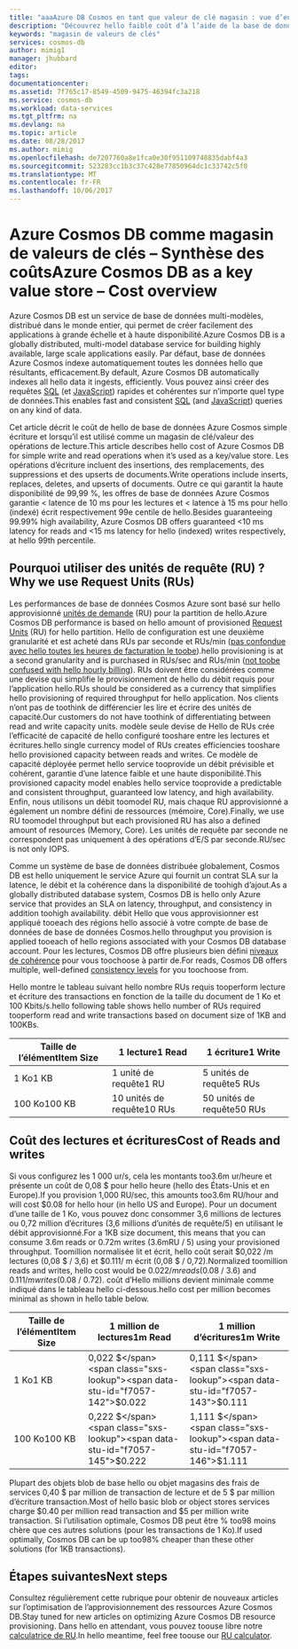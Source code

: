 ```yaml
---
title: "aaaAzure DB Cosmos en tant que valeur de clé magasin : vue d’ensemble des coûts | Documents Microsoft"
description: "Découvrez hello faible coût d’à l’aide de la base de données Azure Cosmos en tant qu’un magasin de valeur de clé."
keywords: "magasin de valeurs de clés"
services: cosmos-db
author: mimig1
manager: jhubbard
editor: 
tags: 
documentationcenter: 
ms.assetid: 7f765c17-8549-4509-9475-46394fc3a218
ms.service: cosmos-db
ms.workload: data-services
ms.tgt_pltfrm: na
ms.devlang: na
ms.topic: article
ms.date: 08/28/2017
ms.author: mimig
ms.openlocfilehash: de7207760a8e1fca0e30f951109748835dabf4a3
ms.sourcegitcommit: 523283cc1b3c37c428e77850964dc1c33742c5f0
ms.translationtype: MT
ms.contentlocale: fr-FR
ms.lasthandoff: 10/06/2017
---
```

# <a name="azure-cosmos-db-as-a-key-value-store--cost-overview"></a><span data-ttu-id="f7057-104">Azure Cosmos DB comme magasin de valeurs de clés – Synthèse des coûts</span><span class="sxs-lookup"><span data-stu-id="f7057-104">Azure Cosmos DB as a key value store – Cost overview</span></span>

<span data-ttu-id="f7057-105">Azure Cosmos DB est un service de base de données multi-modèles, distribué dans le monde entier, qui permet de créer facilement des applications à grande échelle et à haute disponibilité.</span><span class="sxs-lookup"><span data-stu-id="f7057-105">Azure Cosmos DB is a globally distributed, multi-model database service for building highly available, large scale applications easily.</span></span> <span data-ttu-id="f7057-106">Par défaut, base de données Azure Cosmos indexe automatiquement toutes les données hello que résultants, efficacement.</span><span class="sxs-lookup"><span data-stu-id="f7057-106">By default, Azure Cosmos DB automatically indexes all hello data it ingests, efficiently.</span></span> <span data-ttu-id="f7057-107">Vous pouvez ainsi créer des requêtes [SQL](documentdb-sql-query.md) (et [JavaScript](programming.md)) rapides et cohérentes sur n’importe quel type de données.</span><span class="sxs-lookup"><span data-stu-id="f7057-107">This enables fast and consistent [SQL](documentdb-sql-query.md) (and [JavaScript](programming.md)) queries on any kind of data.</span></span> 

<span data-ttu-id="f7057-108">Cet article décrit le coût de hello de base de données Azure Cosmos simple écriture et lorsqu’il est utilisé comme un magasin de clé/valeur des opérations de lecture.</span><span class="sxs-lookup"><span data-stu-id="f7057-108">This article describes hello cost of Azure Cosmos DB for simple write and read operations when it’s used as a key/value store.</span></span> <span data-ttu-id="f7057-109">Les opérations d’écriture incluent des insertions, des remplacements, des suppressions et des upserts de documents.</span><span class="sxs-lookup"><span data-stu-id="f7057-109">Write operations include inserts, replaces, deletes, and upserts of documents.</span></span> <span data-ttu-id="f7057-110">Outre ce qui garantit la haute disponibilité de 99,99 %, les offres de base de données Azure Cosmos garantie < latence de 10 ms pour les lectures et < latence à 15 ms pour hello (indexé) écrit respectivement 99e centile de hello.</span><span class="sxs-lookup"><span data-stu-id="f7057-110">Besides guaranteeing 99.99% high availability, Azure Cosmos DB offers guaranteed <10 ms latency for reads and <15 ms latency for hello (indexed) writes respectively, at hello 99th percentile.</span></span> 

## <a name="why-we-use-request-units-rus"></a><span data-ttu-id="f7057-111">Pourquoi utiliser des unités de requête (RU) ?</span><span class="sxs-lookup"><span data-stu-id="f7057-111">Why we use Request Units (RUs)</span></span>

<span data-ttu-id="f7057-112">Les performances de base de données Cosmos Azure sont basé sur hello approvisionné [unités de demande](request-units.md) (RU) pour la partition de hello.</span><span class="sxs-lookup"><span data-stu-id="f7057-112">Azure Cosmos DB performance is based on hello amount of provisioned [Request Units](request-units.md) (RU) for hello partition.</span></span> <span data-ttu-id="f7057-113">Hello de configuration est une deuxième granularité et est acheté dans RUs par seconde et RUs/min ([pas confondue avec hello toutes les heures de facturation le toobe](https://azure.microsoft.com/pricing/details/cosmos-db/)).</span><span class="sxs-lookup"><span data-stu-id="f7057-113">hello provisioning is at a second granularity and is purchased in RUs/sec and RUs/min ([not toobe confused with hello hourly billing](https://azure.microsoft.com/pricing/details/cosmos-db/)).</span></span> <span data-ttu-id="f7057-114">RUs doivent être considérées comme une devise qui simplifie le provisionnement de hello du débit requis pour l’application hello.</span><span class="sxs-lookup"><span data-stu-id="f7057-114">RUs should be considered as a currency that simplifies hello provisioning of required throughput for hello application.</span></span> <span data-ttu-id="f7057-115">Nos clients n’ont pas de toothink de différencier les lire et écrire des unités de capacité.</span><span class="sxs-lookup"><span data-stu-id="f7057-115">Our customers do not have toothink of differentiating between read and write capacity units.</span></span> <span data-ttu-id="f7057-116">modèle seule devise de Hello de RUs crée l’efficacité de capacité de hello configuré tooshare entre les lectures et écritures.</span><span class="sxs-lookup"><span data-stu-id="f7057-116">hello single currency model of RUs creates efficiencies tooshare hello provisioned capacity between reads and writes.</span></span> <span data-ttu-id="f7057-117">Ce modèle de capacité déployée permet hello service tooprovide un débit prévisible et cohérent, garantie d’une latence faible et une haute disponibilité.</span><span class="sxs-lookup"><span data-stu-id="f7057-117">This provisioned capacity model enables hello service tooprovide a predictable and consistent throughput, guaranteed low latency, and high availability.</span></span> <span data-ttu-id="f7057-118">Enfin, nous utilisons un débit toomodel RU, mais chaque RU approvisionné a également un nombre défini de ressources (mémoire, Core).</span><span class="sxs-lookup"><span data-stu-id="f7057-118">Finally, we use RU toomodel throughput but each provisioned RU has also a defined amount of resources (Memory, Core).</span></span> <span data-ttu-id="f7057-119">Les unités de requête par seconde ne correspondent pas uniquement à des opérations d’E/S par seconde.</span><span class="sxs-lookup"><span data-stu-id="f7057-119">RU/sec is not only IOPS.</span></span>

<span data-ttu-id="f7057-120">Comme un système de base de données distribuée globalement, Cosmos DB est hello uniquement le service Azure qui fournit un contrat SLA sur la latence, le débit et la cohérence dans la disponibilité de toohigh d’ajout.</span><span class="sxs-lookup"><span data-stu-id="f7057-120">As a globally distributed database system, Cosmos DB is hello only Azure service that provides an SLA on latency, throughput, and consistency in addition toohigh availability.</span></span> <span data-ttu-id="f7057-121">débit Hello que vous approvisionner est appliqué tooeach des régions hello associé à votre compte de base de données de base de données Cosmos.</span><span class="sxs-lookup"><span data-stu-id="f7057-121">hello throughput you provision is applied tooeach of hello regions associated with your Cosmos DB database account.</span></span> <span data-ttu-id="f7057-122">Pour les lectures, Cosmos DB offre plusieurs bien défini [niveaux de cohérence](consistency-levels.md) pour vous toochoose à partir de.</span><span class="sxs-lookup"><span data-stu-id="f7057-122">For reads, Cosmos DB offers multiple, well-defined [consistency levels](consistency-levels.md) for you toochoose from.</span></span> 

<span data-ttu-id="f7057-123">Hello montre le tableau suivant hello nombre RUs requis tooperform lecture et écriture des transactions en fonction de la taille du document de 1 Ko et 100 Kbits/s.</span><span class="sxs-lookup"><span data-stu-id="f7057-123">hello following table shows hello number of RUs required tooperform read and write transactions based on document size of 1KB and 100KBs.</span></span>

|<span data-ttu-id="f7057-124">Taille de l’élément</span><span class="sxs-lookup"><span data-stu-id="f7057-124">Item Size</span></span>|<span data-ttu-id="f7057-125">1 lecture</span><span class="sxs-lookup"><span data-stu-id="f7057-125">1 Read</span></span>|<span data-ttu-id="f7057-126">1 écriture</span><span class="sxs-lookup"><span data-stu-id="f7057-126">1 Write</span></span>|
|-------------|------|-------|
|<span data-ttu-id="f7057-127">1 Ko</span><span class="sxs-lookup"><span data-stu-id="f7057-127">1 KB</span></span>|<span data-ttu-id="f7057-128">1 unité de requête</span><span class="sxs-lookup"><span data-stu-id="f7057-128">1 RU</span></span>|<span data-ttu-id="f7057-129">5 unités de requête</span><span class="sxs-lookup"><span data-stu-id="f7057-129">5 RUs</span></span>|
|<span data-ttu-id="f7057-130">100 Ko</span><span class="sxs-lookup"><span data-stu-id="f7057-130">100 KB</span></span>|<span data-ttu-id="f7057-131">10 unités de requête</span><span class="sxs-lookup"><span data-stu-id="f7057-131">10 RUs</span></span>|<span data-ttu-id="f7057-132">50 unités de requête</span><span class="sxs-lookup"><span data-stu-id="f7057-132">50 RUs</span></span>|

## <a name="cost-of-reads-and-writes"></a><span data-ttu-id="f7057-133">Coût des lectures et écritures</span><span class="sxs-lookup"><span data-stu-id="f7057-133">Cost of Reads and writes</span></span>

<span data-ttu-id="f7057-134">Si vous configurez les 1 000 ur/s, cela les montants too3.6m ur/heure et présente un coût de 0,08 $ pour hello heure (hello des États-Unis et en Europe).</span><span class="sxs-lookup"><span data-stu-id="f7057-134">If you provision 1,000 RU/sec, this amounts too3.6m RU/hour and will cost $0.08 for hello hour (in hello US and Europe).</span></span> <span data-ttu-id="f7057-135">Pour un document d’une taille de 1 Ko, vous pouvez donc consommer 3,6 millions de lectures ou 0,72 million d’écritures (3,6 millions d’unités de requête/5) en utilisant le débit approvisionné.</span><span class="sxs-lookup"><span data-stu-id="f7057-135">For a 1KB size document, this means that you can consume 3.6m reads or 0.72m writes (3.6mRU / 5) using your provisioned throughput.</span></span> <span data-ttu-id="f7057-136">Toomillion normalisée lit et écrit, hello coût serait $0,022 /m lectures (0,08 $ / 3,6) et $0.111/ m écrit (0,08 $ / 0,72).</span><span class="sxs-lookup"><span data-stu-id="f7057-136">Normalized toomillion reads and writes, hello cost would be $0.022 /m reads ($0.08 / 3.6) and $0.111/m writes ($0.08 / 0.72).</span></span> <span data-ttu-id="f7057-137">coût d’Hello millions devient minimale comme indiqué dans le tableau hello ci-dessous.</span><span class="sxs-lookup"><span data-stu-id="f7057-137">hello cost per million becomes minimal as shown in hello table below.</span></span>

|<span data-ttu-id="f7057-138">Taille de l’élément</span><span class="sxs-lookup"><span data-stu-id="f7057-138">Item Size</span></span>|<span data-ttu-id="f7057-139">1 million de lectures</span><span class="sxs-lookup"><span data-stu-id="f7057-139">1m Read</span></span>|<span data-ttu-id="f7057-140">1 million d’écritures</span><span class="sxs-lookup"><span data-stu-id="f7057-140">1m Write</span></span>|
|-------------|-------|--------|
|<span data-ttu-id="f7057-141">1 Ko</span><span class="sxs-lookup"><span data-stu-id="f7057-141">1 KB</span></span>|<span data-ttu-id="f7057-142">0,022 $</span><span class="sxs-lookup"><span data-stu-id="f7057-142">$0.022</span></span>|<span data-ttu-id="f7057-143">0,111 $</span><span class="sxs-lookup"><span data-stu-id="f7057-143">$0.111</span></span>|
|<span data-ttu-id="f7057-144">100 Ko</span><span class="sxs-lookup"><span data-stu-id="f7057-144">100 KB</span></span>|<span data-ttu-id="f7057-145">0,222 $</span><span class="sxs-lookup"><span data-stu-id="f7057-145">$0.222</span></span>|<span data-ttu-id="f7057-146">1,111 $</span><span class="sxs-lookup"><span data-stu-id="f7057-146">$1.111</span></span>|


<span data-ttu-id="f7057-147">Plupart des objets blob de base hello ou objet magasins des frais de services 0,40 $ par million de transaction de lecture et de 5 $ par million d’écriture transaction.</span><span class="sxs-lookup"><span data-stu-id="f7057-147">Most of hello basic blob or object stores services charge $0.40 per million read transaction and $5 per million write transaction.</span></span> <span data-ttu-id="f7057-148">Si l’utilisation optimale, Cosmos DB peut être % too98 moins chère que ces autres solutions (pour les transactions de 1 Ko).</span><span class="sxs-lookup"><span data-stu-id="f7057-148">If used optimally, Cosmos DB can be up too98% cheaper than these other solutions (for 1KB transactions).</span></span>

## <a name="next-steps"></a><span data-ttu-id="f7057-149">Étapes suivantes</span><span class="sxs-lookup"><span data-stu-id="f7057-149">Next steps</span></span>

<span data-ttu-id="f7057-150">Consultez régulièrement cette rubrique pour obtenir de nouveaux articles sur l’optimisation de l’approvisionnement des ressources Azure Cosmos DB.</span><span class="sxs-lookup"><span data-stu-id="f7057-150">Stay tuned for new articles on optimizing Azure Cosmos DB resource provisioning.</span></span> <span data-ttu-id="f7057-151">Dans hello en attendant, vous pouvez toouse libre notre [calculatrice de RU](https://www.documentdb.com/capacityplanner).</span><span class="sxs-lookup"><span data-stu-id="f7057-151">In hello meantime, feel free toouse our [RU calculator](https://www.documentdb.com/capacityplanner).</span></span>

